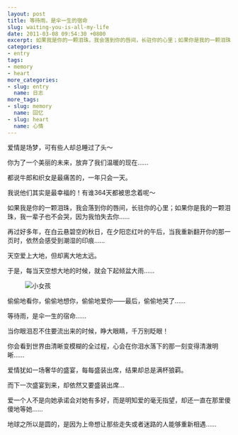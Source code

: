 ```yaml
---
layout: post
title: 等待雨，是伞一生的宿命
slug: waiting-you-is-all-my-life
date: 2011-03-08 09:54:30 +0800
excerpt: 如果我是你的一颗泪珠，我会落到你的唇间，长驻你的心里；如果你是我的一颗泪珠，我一辈子也不会哭，因为我怕失去你……再过好多年，在白云悬碧空的秋日，在夕阳恋红叶的午后，当我重新翻开你的那一页时，依然会感受到潮湿的印痕……
categories:
- entry
tags:
- memory
- heart
more_categories:
- slug: entry
  name: 日志
more_tags:
- slug: memory
  name: 回忆
- slug: heart
  name: 心情
---
```


爱情是场梦，可有些人却总睡过了头～

你为了一个美丽的未来，放弃了我们温暖的现在……


都说牛郎和织女是最痛苦的，一年只会一天。

我说他们其实是最幸福的！有谁364天都被思念着呢～

如果我是你的一颗泪珠，我会落到你的唇间，长驻你的心里；如果你是我的一颗泪珠，我一辈子也不会哭，因为我怕失去你……

再过好多年，在白云悬碧空的秋日，在夕阳恋红叶的午后，当我重新翻开你的那一页时，依然会感受到潮湿的印痕……

天空爱上大地，但却离大地太远。

于是，每当天空想大地的时候，就会下起倾盆大雨……

<figure>
	<img src="{{ site.path.uploads }}2011/03/08/waiting-you-is-all-my-life/girl.jpg" alt="小女孩" />
</figure>

偷偷地看你，偷偷地想你，偷偷地爱你——最后，偷偷地哭了……

等待雨，是伞一生的宿命……

当你眼泪忍不住要流出来的时候，睁大眼睛，千万别眨眼！

你会看到世界由清晰变模糊的全过程，心会在你泪水落下的那一刻变得清澈明晰……

爱情犹如一场奢华的盛宴，每每盛装出席，结果却总是满杯狼羁。

而下一次盛宴到来，却依然又要盛装出席…

爱一个人不是向她承诺会对她有多好，而是明知爱的毫无指望，却还一直在那里傻傻地等她……

地球之所以是圆的，是因为上帝想让那些走失或者迷路的人能够重新相遇……

